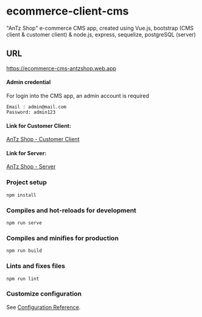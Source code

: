 # ecommerce-client-cms
"AnTz Shop" e-commerce CMS app, created using Vue.js, bootstrap (CMS client & customer client) & node.js, express, sequelize, postgreSQL (server)


## URL
https://ecommerce-cms-antzshop.web.app


#### Admin credential
For login into the CMS app, an admin account is required
```
Email : admin@mail.com
Password: admin123
```

#### Link for Customer Client:
[AnTz Shop - Customer Client](https://github.com/AnthonyGunardi/ecommerce-client-customer)

#### Link for Server:
[AnTz Shop - Server](https://github.com/AnthonyGunardi/ecommerce-server)


### Project setup
```
npm install
```

### Compiles and hot-reloads for development
```
npm run serve
```

### Compiles and minifies for production
```
npm run build
```

### Lints and fixes files
```
npm run lint
```

### Customize configuration
See [Configuration Reference](https://cli.vuejs.org/config/).

